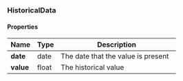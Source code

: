 

[//]: # (CLASS:HistoricalData)

[//]: # (KIND:object)

### HistoricalData

#### Properties

[//]: # (START_DEFINITION)

Name | Type | Description
------------ | ------------- | -------------
**date** | date | The date that the value is present &nbsp;
**value** | float | The historical value &nbsp;

[//]: # (END_DEFINITION)



